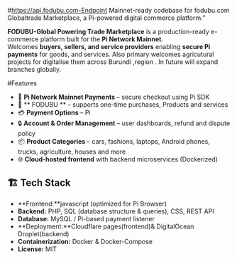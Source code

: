 #https://api.fodubu.com-Endpoint
Mainnet-ready codebase for fodubu.com Globaltrade Marketplace, a Pi-powered digital commerce platform.”

**FODUBU-Global Powering Trade Marketplace** is a production-ready e-commerce platform built for the **Pi Network Mainnet**.  
Welcomes **buyers, sellers, and service providers** enabling **secure Pi payments** for goods, and services.
Also primary welcomes agricutural projects for digitalise them across Burundi ,region .
In future will expand branches globally.

#Features
* 🔑 **Pi Network Mainnet Payments** – secure checkout using Pi SDK  
* 🛒 ** FODUBU ** – supports  one-time purchases, Products and services  
* 💳 **Payment Options** – Pi  
* 🔒 **Account & Order Management** – user dashboards, refund and dispute policy  
* 📦 **Product Categories** – cars, fashions, laptops, Android phones, trucks, agriculture, houses and more  
* 🌐 **Cloud-hosted frontend** with backend microservices (Dockerized)

## 🏗️ Tech Stack
* **Frontend:**javascript (optimized for Pi Browser)  
* **Backend:** PHP, SQL (database structure & queries), CSS, REST API  
* **Database:** MySQL / Pi-based payment listener  
* **Deployment:**Cloudflare pages(frontend)& DigitalOcean Droplet(backend)  
* **Containerization:** Docker & Docker-Compose  
* **License:** MIT  

